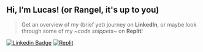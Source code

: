 ## Hi, I’m Lucas! (or Rangel, it's up to you)  

> Get an overview of my (brief yet) journey on **LinkedIn**, or maybe look through some of my *\~code snippets\~* on **Replit**!

[![Linkedin Badge](https://img.shields.io/badge/-still%20brief%20journey-blue?style=flat&logo=Linkedin&logoColor=white)](https://www.linkedin.com/in/lucasrgcruz/)
[![Replit](https://img.shields.io/badge/-code%20snippets%20:D-black?style=flat&logo=Replit&logoColor=white)](https://replit.com/@sbohfm)
